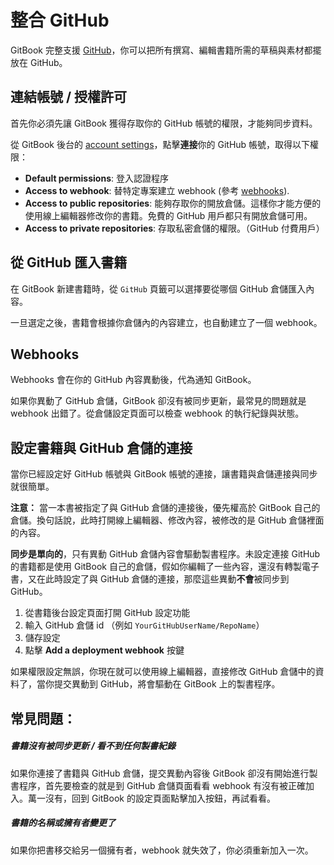 # 整合 GitHub

GitBook 完整支援 [GitHub](https://github.com)，你可以把所有撰寫、編輯書籍所需的草稿與素材都擺放在 GitHub。

## 連結帳號 / 授權許可

首先你必須先讓 GitBook 獲得存取你的 GitHub 帳號的權限，才能夠同步資料。

從 GitBook 後台的 [account settings](https://www.gitbook.com/settings)，點擊**連接**你的 GitHub 帳號，取得以下權限：

- **Default permissions**: 登入認證程序
- **Access to webhook**: 替特定專案建立 webhook (參考 [webhooks](#webhooks)).
- **Access to public repositories**: 能夠存取你的開放倉儲。這樣你才能方便的使用線上編輯器修改你的書籍。免費的 GitHub 用戶都只有開放倉儲可用。
- **Access to private repositories**: 存取私密倉儲的權限。（GitHub 付費用戶）

## 從 GitHub 匯入書籍

在 GitBook 新建書籍時，從 `GitHub` 頁籤可以選擇要從哪個 GitHub 倉儲匯入內容。

一旦選定之後，書籍會根據你倉儲內的內容建立，也自動建立了一個 webhook。

## Webhooks

Webhooks 會在你的 GitHub 內容異動後，代為通知 GitBook。

如果你異動了 GitHub 倉儲，GitBook 卻沒有被同步更新，最常見的問題就是 webhook 出錯了。從倉儲設定頁面可以檢查 webhook 的執行紀錄與狀態。


## 設定書籍與 GitHub 倉儲的連接

當你已經設定好 GitHub 帳號與 GitBook 帳號的連接，讓書籍與倉儲連接與同步就很簡單。

**注意：** 當一本書被指定了與 GitHub 倉儲的連接後，優先權高於 GitBook 自己的倉儲。換句話說，此時打開線上編輯器、修改內容，被修改的是 GitHub 倉儲裡面的內容。

**同步是單向的**，只有異動 GitHub 倉儲內容會驅動製書程序。未設定連接 GitHub 的書籍都是使用 GitBook 自己的倉儲，假如你編輯了一些內容，還沒有轉製電子書，又在此時設定了與 GitHub 倉儲的連接，那麼這些異動**不會**被同步到 GitHub。

1. 從書籍後台設定頁面打開 GitHub 設定功能
2. 輸入 GitHub 倉儲 id （例如 `YourGitHubUserName/RepoName`）
3. 儲存設定
4. 點擊 **Add a deployment webhook** 按鍵

如果權限設定無誤，你現在就可以使用線上編輯器，直接修改 GitHub 倉儲中的資料了，當你提交異動到 GitHub，將會驅動在 GitBook 上的製書程序。

## 常見問題：

##### 書籍沒有被同步更新 / 看不到任何製書紀錄

如果你連接了書籍與 GitHub 倉儲，提交異動內容後 GitBook 卻沒有開始進行製書程序，首先要檢查的就是到 GitHub 倉儲頁面看看 webhook 有沒有被正確加入。萬一沒有，回到 GitBook 的設定頁面點擊加入按鈕，再試看看。

##### 書籍的名稱或擁有者變更了

如果你把書移交給另一個擁有者，webhook 就失效了，你必須重新加入一次。
